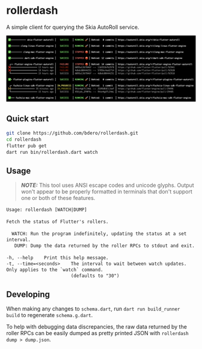 # rollerdash
A simple client for querying the Skia AutoRoll service.

![Summary screenshot](screenshots/summary.png)

## Quick start
```bash
git clone https://github.com/bdero/rollerdash.git
cd rollerdash
flutter pub get
dart run bin/rollerdash.dart watch
```

## Usage

> **_NOTE:_** This tool uses ANSI escape codes and unicode glyphs. Output won't appear to be properly formatted in terminals that don't support one or both of these features.

```
Usage: rollerdash [WATCH|DUMP]

Fetch the status of Flutter's rollers.

  WATCH: Run the program indefinitely, updating the status at a set interval.
   DUMP: Dump the data returned by the roller RPCs to stdout and exit.

-h, --help    Print this help message.
-t, --time=<seconds>    The interval to wait between watch updates. Only applies to the `watch` command.
                        (defaults to "30")
```

## Developing

When making any changes to `schema.dart`, run `dart run build_runner build` to regenerate `schema.g.dart`.

To help with debugging data discrepancies, the raw data returned by the roller RPCs can be easily dumped as pretty printed JSON with `rollerdash dump > dump.json`.
